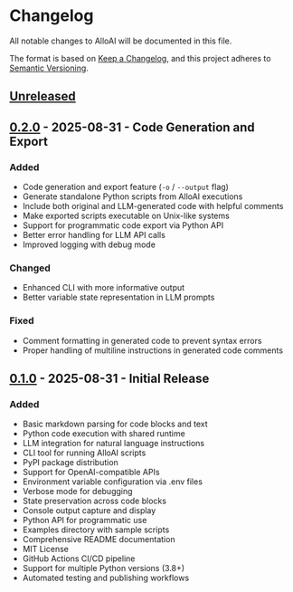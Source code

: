 # Changelog

All notable changes to AlloAI will be documented in this file.

The format is based on [Keep a Changelog](https://keepachangelog.com/en/1.0.0/),
and this project adheres to [Semantic Versioning](https://semver.org/spec/v2.0.0.html).

## [Unreleased]

## [0.2.0] - 2025-08-31 - Code Generation and Export

### Added
- Code generation and export feature (`-o` / `--output` flag)
- Generate standalone Python scripts from AlloAI executions
- Include both original and LLM-generated code with helpful comments
- Make exported scripts executable on Unix-like systems
- Support for programmatic code export via Python API
- Better error handling for LLM API calls
- Improved logging with debug mode

### Changed
- Enhanced CLI with more informative output
- Better variable state representation in LLM prompts

### Fixed
- Comment formatting in generated code to prevent syntax errors
- Proper handling of multiline instructions in generated code comments

## [0.1.0] - 2025-08-31 - Initial Release

### Added
- Basic markdown parsing for code blocks and text
- Python code execution with shared runtime
- LLM integration for natural language instructions
- CLI tool for running AlloAI scripts
- PyPI package distribution
- Support for OpenAI-compatible APIs
- Environment variable configuration via .env files
- Verbose mode for debugging
- State preservation across code blocks
- Console output capture and display
- Python API for programmatic use
- Examples directory with sample scripts
- Comprehensive README documentation
- MIT License
- GitHub Actions CI/CD pipeline
- Support for multiple Python versions (3.8+)
- Automated testing and publishing workflows

[Unreleased]: https://github.com/m4xw311/AlloAI/compare/v0.2.0...HEAD
[0.2.0]: https://github.com/m4xw311/AlloAI/compare/v0.1.0...v0.2.0
[0.1.0]: https://github.com/m4xw311/AlloAI/releases/tag/v0.1.0

